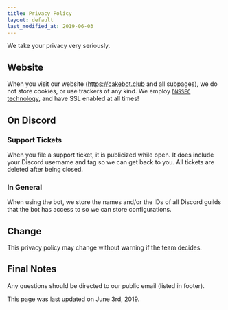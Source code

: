 ```yaml
---
title: Privacy Policy
layout: default
last_modified_at: 2019-06-03
---
```


We take your privacy very seriously.

## Website

When you visit our website (https://cakebot.club and all subpages), we do not store cookies, or use trackers of any kind.
We employ [`DNSSEC` technology](https://www.icann.org/resources/pages/dnssec-what-is-it-why-important-2019-03-05-en), and have SSL enabled at all times!

## On Discord

### Support Tickets

When you file a support ticket, it is publicized while open. It does include your Discord username and tag so we can get back to you.
All tickets are deleted after being closed.

### In General

When using the bot, we store the names and/or the IDs of all Discord guilds that the bot has access to so we can store configurations.

## Change

This privacy policy may change without warning if the team decides.

## Final Notes

Any questions should be directed to our public email (listed in footer).

This page was last updated on June 3rd, 2019.
